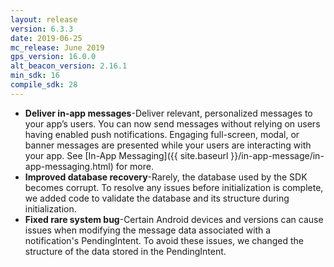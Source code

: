 ```yaml
---
layout: release
version: 6.3.3
date: 2019-06-25
mc_release: June 2019
gps_version: 16.0.0
alt_beacon_version: 2.16.1
min_sdk: 16
compile_sdk: 28
---
```

* **Deliver in-app messages**-Deliver relevant, personalized messages to your app’s users. You can now send messages without relying on users having enabled push notifications. Engaging full-screen, modal, or banner messages are presented while your users are interacting with your app. See [In-App Messaging]({{ site.baseurl }}/in-app-message/in-app-messaging.html) for more.
* **Improved database recovery**-Rarely, the database used by the SDK becomes corrupt. To resolve any issues before initialization is complete, we added code to validate the database and its structure during initialization.
* **Fixed rare system bug**-Certain Android devices and versions can cause issues when modifying the message data associated with a notification's PendingIntent. To avoid these issues, we changed the structure of the data stored in the PendingIntent.